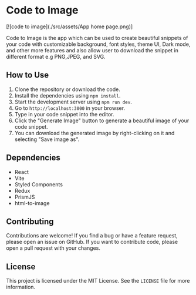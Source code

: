 # Code to Image

[![code to image](./src/assets/App home page.png)]

Code to Image is the app which can be used to create beautiful snippets of your code with customizable background, font styles, theme UI, Dark mode, and other more features and also allow user to download the snippet in different format e.g PNG,JPEG, and SVG.

## How to Use

1. Clone the repository or download the code.
2. Install the dependencies using `npm install`.
3. Start the development server using `npm run dev`.
4. Go to `http://localhost:3000` in your browser.
5. Type in your code snippet into the editor.
6. Click the "Generate Image" button to generate a beautiful image of your code snippet.
7. You can download the generated image by right-clicking on it and selecting "Save image as".

## Dependencies

- React
- Vite
- Styled Components
- Redux
- PrismJS
- html-to-image

## Contributing

Contributions are welcome! If you find a bug or have a feature request, please open an issue on GitHub. If you want to contribute code, please open a pull request with your changes.

## License

This project is licensed under the MIT License. See the `LICENSE` file for more information.
